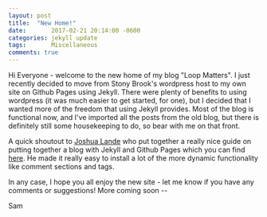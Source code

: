 ```yaml
---
layout: post
title: 	"New Home!"
date:		2017-02-21 20:14:00 -0600
categories: jekyll update
tags:		Miscellaneous
comments: true
---
```


Hi Everyone - welcome to the new home of my blog "Loop Matters". I just recently decided to move from Stony Brook's wordpress host to my own site on Github Pages using Jekyll. There were plenty of benefits to using wordpress (it was much easier to get started, for one), but I decided that I wanted more of the freedom that using Jekyll provides. Most of the blog is functional now, and I've imported all the posts from the old blog, but there is definitely still some housekeeping to do, so bear with me on that front.

A quick shoutout to [Joshua Lande](http://joshualande.com/) who put together a really nice guide on putting together a blog with Jekyll and Github Pages which you can find [here](http://joshualande.com/jekyll-github-pages-poole). He made it really easy to install a lot of the more dynamic functionality like comment sections and tags. 

In any case, I hope you all enjoy the new site - let me know if you have any comments or suggestions! More coming soon -- 

Sam
